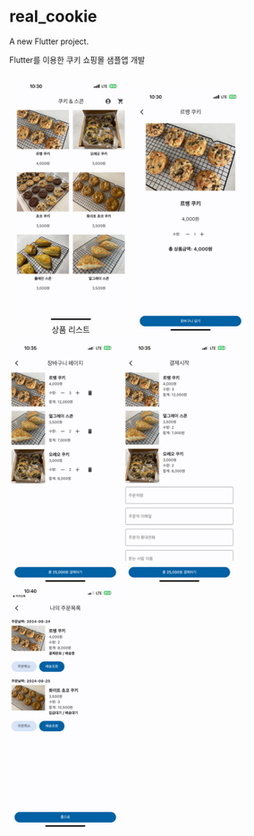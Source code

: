 # real_cookie

A new Flutter project.

Flutter를 이용한 쿠키 쇼핑몰 샘플앱 개발

<p>
   <figure style="display:inline-block; margin: 10px;">
   <img src="https://raw.githubusercontent.com/fornew21c/realCookie/main/screenShot/1list.PNG" alt="Sample Image" width="200">
    <figcaption style="text-align: center;">상품 리스트</figcaption>
  </figure>

<img src="https://raw.githubusercontent.com/fornew21c/realCookie/main/screenShot/2detail.PNG" alt="Sample Image" width="200">
<img src="https://raw.githubusercontent.com/fornew21c/realCookie/main/screenShot/4basket.PNG" alt="Sample Image" width="200">
<img src="https://raw.githubusercontent.com/fornew21c/realCookie/main/screenShot/5payment.PNG" alt="Sample Image" width="200">
<img src="https://raw.githubusercontent.com/fornew21c/realCookie/main/screenShot/6history.PNG" alt="Sample Image" width="200">
</p>
